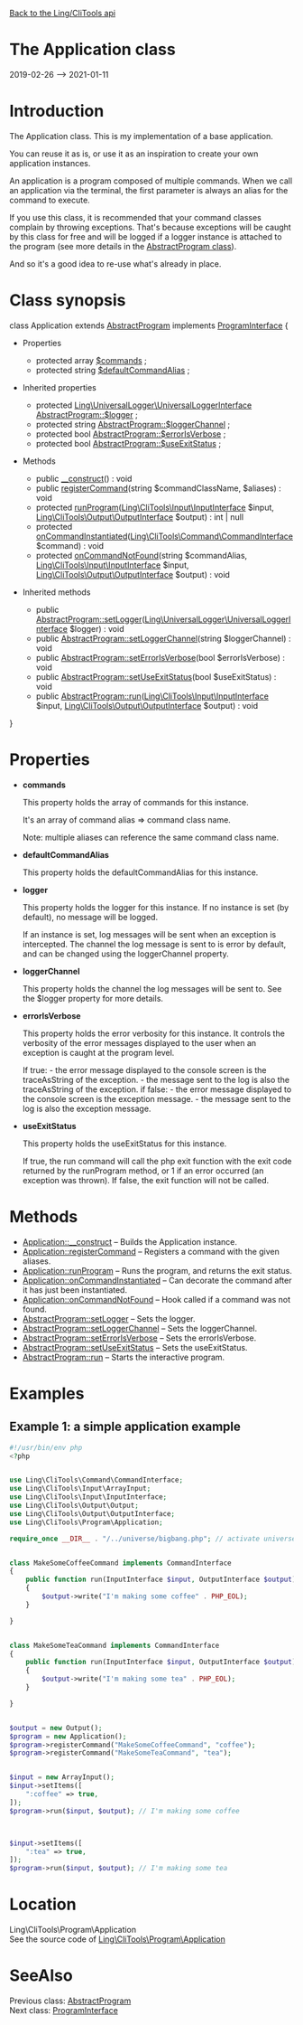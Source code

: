 [Back to the Ling/CliTools api](https://github.com/lingtalfi/CliTools/blob/master/doc/api/Ling/CliTools.md)



The Application class
================
2019-02-26 --> 2021-01-11






Introduction
============

The Application class.
This is my implementation of a base application.

You can reuse it as is, or use it as an inspiration to create your own application instances.

An application is a program composed of multiple commands.
When we call an application via the terminal, the first parameter is always an alias for the command to execute.

If you use this class, it is recommended that your command classes complain by throwing exceptions.
That's because exceptions will be caught by this class for free and will be logged if a logger instance
is attached to the program (see more details in the [AbstractProgram class](https://github.com/lingtalfi/CliTools/blob/master/doc/api/Ling/CliTools/Program/AbstractProgram.md)).

And so it's a good idea to re-use what's already in place.



Class synopsis
==============


class <span class="pl-k">Application</span> extends [AbstractProgram](https://github.com/lingtalfi/CliTools/blob/master/doc/api/Ling/CliTools/Program/AbstractProgram.md) implements [ProgramInterface](https://github.com/lingtalfi/CliTools/blob/master/doc/api/Ling/CliTools/Program/ProgramInterface.md) {

- Properties
    - protected array [$commands](#property-commands) ;
    - protected string [$defaultCommandAlias](#property-defaultCommandAlias) ;

- Inherited properties
    - protected [Ling\UniversalLogger\UniversalLoggerInterface](https://github.com/lingtalfi/UniversalLogger) [AbstractProgram::$logger](#property-logger) ;
    - protected string [AbstractProgram::$loggerChannel](#property-loggerChannel) ;
    - protected bool [AbstractProgram::$errorIsVerbose](#property-errorIsVerbose) ;
    - protected bool [AbstractProgram::$useExitStatus](#property-useExitStatus) ;

- Methods
    - public [__construct](https://github.com/lingtalfi/CliTools/blob/master/doc/api/Ling/CliTools/Program/Application/__construct.md)() : void
    - public [registerCommand](https://github.com/lingtalfi/CliTools/blob/master/doc/api/Ling/CliTools/Program/Application/registerCommand.md)(string $commandClassName, $aliases) : void
    - protected [runProgram](https://github.com/lingtalfi/CliTools/blob/master/doc/api/Ling/CliTools/Program/Application/runProgram.md)([Ling\CliTools\Input\InputInterface](https://github.com/lingtalfi/CliTools/blob/master/doc/api/Ling/CliTools/Input/InputInterface.md) $input, [Ling\CliTools\Output\OutputInterface](https://github.com/lingtalfi/CliTools/blob/master/doc/api/Ling/CliTools/Output/OutputInterface.md) $output) : int | null
    - protected [onCommandInstantiated](https://github.com/lingtalfi/CliTools/blob/master/doc/api/Ling/CliTools/Program/Application/onCommandInstantiated.md)([Ling\CliTools\Command\CommandInterface](https://github.com/lingtalfi/CliTools/blob/master/doc/api/Ling/CliTools/Command/CommandInterface.md) $command) : void
    - protected [onCommandNotFound](https://github.com/lingtalfi/CliTools/blob/master/doc/api/Ling/CliTools/Program/Application/onCommandNotFound.md)(string $commandAlias, [Ling\CliTools\Input\InputInterface](https://github.com/lingtalfi/CliTools/blob/master/doc/api/Ling/CliTools/Input/InputInterface.md) $input, [Ling\CliTools\Output\OutputInterface](https://github.com/lingtalfi/CliTools/blob/master/doc/api/Ling/CliTools/Output/OutputInterface.md) $output) : void

- Inherited methods
    - public [AbstractProgram::setLogger](https://github.com/lingtalfi/CliTools/blob/master/doc/api/Ling/CliTools/Program/AbstractProgram/setLogger.md)([Ling\UniversalLogger\UniversalLoggerInterface](https://github.com/lingtalfi/UniversalLogger) $logger) : void
    - public [AbstractProgram::setLoggerChannel](https://github.com/lingtalfi/CliTools/blob/master/doc/api/Ling/CliTools/Program/AbstractProgram/setLoggerChannel.md)(string $loggerChannel) : void
    - public [AbstractProgram::setErrorIsVerbose](https://github.com/lingtalfi/CliTools/blob/master/doc/api/Ling/CliTools/Program/AbstractProgram/setErrorIsVerbose.md)(bool $errorIsVerbose) : void
    - public [AbstractProgram::setUseExitStatus](https://github.com/lingtalfi/CliTools/blob/master/doc/api/Ling/CliTools/Program/AbstractProgram/setUseExitStatus.md)(bool $useExitStatus) : void
    - public [AbstractProgram::run](https://github.com/lingtalfi/CliTools/blob/master/doc/api/Ling/CliTools/Program/AbstractProgram/run.md)([Ling\CliTools\Input\InputInterface](https://github.com/lingtalfi/CliTools/blob/master/doc/api/Ling/CliTools/Input/InputInterface.md) $input, [Ling\CliTools\Output\OutputInterface](https://github.com/lingtalfi/CliTools/blob/master/doc/api/Ling/CliTools/Output/OutputInterface.md) $output) : void

}




Properties
=============

- <span id="property-commands"><b>commands</b></span>

    This property holds the array of commands for this instance.
    
    It's an array of command alias => command class name.
    
    Note: multiple aliases can reference the same command class name.
    
    

- <span id="property-defaultCommandAlias"><b>defaultCommandAlias</b></span>

    This property holds the defaultCommandAlias for this instance.
    
    

- <span id="property-logger"><b>logger</b></span>

    This property holds the logger for this instance.
    If no instance is set (by default), no message will be logged.
    
    If an instance is set, log messages will be sent when an exception is intercepted.
    The channel the log message is sent to is error by default, and can be changed using the loggerChannel property.
    
    

- <span id="property-loggerChannel"><b>loggerChannel</b></span>

    This property holds the channel the log messages will be sent to.
    See the $logger property for more details.
    
    

- <span id="property-errorIsVerbose"><b>errorIsVerbose</b></span>

    This property holds the error verbosity for this instance.
    It controls the verbosity of the error messages displayed to the user when an exception is caught at the program
    level.
    
    
    If true:
         - the error message displayed to the console screen is the traceAsString of the exception.
         - the message sent to the log is also the traceAsString of the exception.
    if false:
         - the error message displayed to the console screen is the exception message.
         - the message sent to the log is also the exception message.
    
    

- <span id="property-useExitStatus"><b>useExitStatus</b></span>

    This property holds the useExitStatus for this instance.
    
    If true, the run command will call the php exit function with the exit code returned by the runProgram method,
    or 1 if an error occurred (an exception was thrown).
    If false, the exit function will not be called.
    
    



Methods
==============

- [Application::__construct](https://github.com/lingtalfi/CliTools/blob/master/doc/api/Ling/CliTools/Program/Application/__construct.md) &ndash; Builds the Application instance.
- [Application::registerCommand](https://github.com/lingtalfi/CliTools/blob/master/doc/api/Ling/CliTools/Program/Application/registerCommand.md) &ndash; Registers a command with the given aliases.
- [Application::runProgram](https://github.com/lingtalfi/CliTools/blob/master/doc/api/Ling/CliTools/Program/Application/runProgram.md) &ndash; Runs the program, and returns the exit status.
- [Application::onCommandInstantiated](https://github.com/lingtalfi/CliTools/blob/master/doc/api/Ling/CliTools/Program/Application/onCommandInstantiated.md) &ndash; Can decorate the command after it has just been instantiated.
- [Application::onCommandNotFound](https://github.com/lingtalfi/CliTools/blob/master/doc/api/Ling/CliTools/Program/Application/onCommandNotFound.md) &ndash; Hook called if a command was not found.
- [AbstractProgram::setLogger](https://github.com/lingtalfi/CliTools/blob/master/doc/api/Ling/CliTools/Program/AbstractProgram/setLogger.md) &ndash; Sets the logger.
- [AbstractProgram::setLoggerChannel](https://github.com/lingtalfi/CliTools/blob/master/doc/api/Ling/CliTools/Program/AbstractProgram/setLoggerChannel.md) &ndash; Sets the loggerChannel.
- [AbstractProgram::setErrorIsVerbose](https://github.com/lingtalfi/CliTools/blob/master/doc/api/Ling/CliTools/Program/AbstractProgram/setErrorIsVerbose.md) &ndash; Sets the errorIsVerbose.
- [AbstractProgram::setUseExitStatus](https://github.com/lingtalfi/CliTools/blob/master/doc/api/Ling/CliTools/Program/AbstractProgram/setUseExitStatus.md) &ndash; Sets the useExitStatus.
- [AbstractProgram::run](https://github.com/lingtalfi/CliTools/blob/master/doc/api/Ling/CliTools/Program/AbstractProgram/run.md) &ndash; Starts the interactive program.


Examples
==========

Example 1: a simple application example
-------------------


```php
#!/usr/bin/env php
<?php


use Ling\CliTools\Command\CommandInterface;
use Ling\CliTools\Input\ArrayInput;
use Ling\CliTools\Input\InputInterface;
use Ling\CliTools\Output\Output;
use Ling\CliTools\Output\OutputInterface;
use Ling\CliTools\Program\Application;

require_once __DIR__ . "/../universe/bigbang.php"; // activate universe


class MakeSomeCoffeeCommand implements CommandInterface
{
    public function run(InputInterface $input, OutputInterface $output)
    {
        $output->write("I'm making some coffee" . PHP_EOL);
    }

}


class MakeSomeTeaCommand implements CommandInterface
{
    public function run(InputInterface $input, OutputInterface $output)
    {
        $output->write("I'm making some tea" . PHP_EOL);
    }

}


$output = new Output();
$program = new Application();
$program->registerCommand("MakeSomeCoffeeCommand", "coffee");
$program->registerCommand("MakeSomeTeaCommand", "tea");


$input = new ArrayInput();
$input->setItems([
    ":coffee" => true,
]);
$program->run($input, $output); // I'm making some coffee



$input->setItems([
    ":tea" => true,
]);
$program->run($input, $output); // I'm making some tea

```


Location
=============
Ling\CliTools\Program\Application<br>
See the source code of [Ling\CliTools\Program\Application](https://github.com/lingtalfi/CliTools/blob/master/Program/Application.php)



SeeAlso
==============
Previous class: [AbstractProgram](https://github.com/lingtalfi/CliTools/blob/master/doc/api/Ling/CliTools/Program/AbstractProgram.md)<br>Next class: [ProgramInterface](https://github.com/lingtalfi/CliTools/blob/master/doc/api/Ling/CliTools/Program/ProgramInterface.md)<br>
